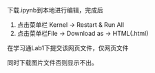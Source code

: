 
下载.ipynb到本地进行编辑，完成后
1. 点击菜单栏 Kernel -> Restart & Run All
2. 点击菜单栏File -> Download as -> HTML(.html)

在学习通Lab1下提交该网页文件，仅网页文件

同时下载图片文件否则显示不出。
